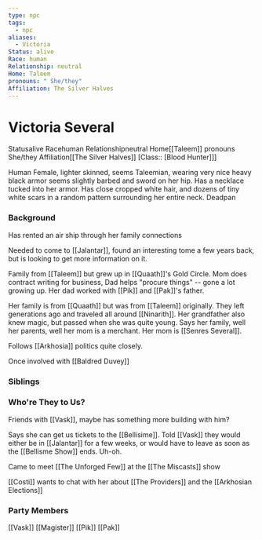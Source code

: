 ```yaml
---
type: npc
tags:
  - npc
aliases:
  - Victoria
Status: alive
Race: human
Relationship: neutral
Home: Taleem
pronouns: " She/they"
Affiliation: The Silver Halves
---
```


# Victoria Several
<span class="dataview inline-field"><span class="inline-field-key">Status</span><span class="inline-field-value">alive</span></span>
<span class="dataview inline-field"><span class="inline-field-key">Race</span><span class="inline-field-value">human</span></span>
<span class="dataview inline-field"><span class="inline-field-key">Relationship</span><span class="inline-field-value">neutral</span></span>
<span class="dataview inline-field"><span class="inline-field-key">Home</span><span class="inline-field-value">[[Taleem]]</span></span>
<span class="dataview inline-field"><span class="inline-field-key">pronouns</span><span class="inline-field-value"> She/they</span></span>
<span class="dataview inline-field"><span class="inline-field-key">Affiliation</span><span class="inline-field-value">[[The Silver Halves]]</span></span>
[Class:: [Blood Hunter]]]

Human Female, lighter skinned, seems Taleemian, wearing very nice heavy black armor seems slightly barbed and sword on her hip. Has a necklace tucked into her armor. Has close cropped white hair, and dozens of tiny white scars in a random pattern surrounding her entire neck. Deadpan

### Background
Has rented an air ship through her family connections

Needed to come to [[Jalantar]], found an interesting tome a few years back, but is looking to get more information on it.  

Family from [[Taleem]] but grew up in [[Quaath]]'s Gold Circle. Mom does contract writing for business, Dad helps "procure things" -- gone a lot growing up. Her dad worked with [[Pik]] and [[Pak]]'s father.

Her family is from [[Quaath]] but was from [[Taleem]] originally. They left generations ago and traveled all around [[Ninarith]]. Her grandfather also knew magic, but passed when she was quite young. Says her family, well her parents, well her mom is a merchant. Her mom is [[Senres Several]]. 

Follows [[Arkhosia]] politics quite closely. 

Once involved with [[Baldred Duvey]]

### Siblings


### Who're They to Us?
Friends with [[Vask]], maybe has something more building with him?

Says she can get us tickets to the [[Bellisime]]. Told [[Vask]] they would either be in [[Jalantar]] for a few weeks, or would have to leave as soon as the [[Bellisme Show]] ends. Uh-oh.

Came to meet [[The Unforged Few]] at the [[The Miscasts]] show

[[Costi]] wants to chat with her about [[The Providers]] and the [[Arkhosian Elections]]

### Party Members
[[Vask]]
[[Magister]]
[[Pik]]
[[Pak]]